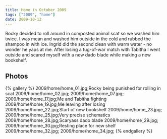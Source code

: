 ```yaml
---
title: Home in October 2009
tags: ["2009", "home"]
date: 2009-10-12
---
```

Rocky decided to roll around in composted animal scat so we washed him twice.  I was mean and washed him outside in the cold and rubbed the shampoo in with ice.  Ingrid did the second clean with warm water - no wonder he yaps at me.  After losing a tug-of-war match with Tabitha I went outside and scared myself with a new dado blade while making a new bookshelf.

## Photos 

{% gallery %} 
2009/home/home_01.jpg;Rocky being punished for rolling in scat
2009/home/home_02.jpg;
2009/home/home_07.jpg;
2009/home/home_17.jpg;Me and Tabitha fighting
2009/home/home_19.jpg;Me leaving after losing
2009/home/home_22.jpg;Start of new bookshelf
2009/home/home_23.jpg;
2009/home/home_25.jpg;Very precise schematics
2009/home/home_28.jpg;Scaryass dado blade
2009/home/home_29.jpg;
2009/home/home_30.jpg;Resting place for new shelf
2009/home/home_32.jpg;
2009/home/home_34.jpg;
{% endgallery %}
